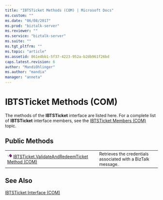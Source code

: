 ```yaml
---
title: "IBTSTicket Methods (COM) | Microsoft Docs"
ms.custom: ""
ms.date: "06/08/2017"
ms.prod: "biztalk-server"
ms.reviewer: ""
ms.service: "biztalk-server"
ms.suite: ""
ms.tgt_pltfrm: ""
ms.topic: "article"
ms.assetid: 861e4bb1-5f37-4223-952a-b2db961f26bd
caps.latest.revision: 6
author: "MandiOhlinger"
ms.author: "mandia"
manager: "anneta"
---
```

# IBTSTicket Methods (COM)
The methods of the **IBTSTicket** interface are listed here. For a complete list of **IBTSTicket** interface members, see the [IBTSTicket Members (COM)](../core/ibtsticket-members-com.md) topic.  
  
## Public Methods  
  
|||  
|-|-|  
|![](../core/media/pubmethod.gif "pubmethod") [IBTSTicket.ValidateAndRedeemTicket Method (COM)](../core/ibtsticket-validateandredeemticket-method-com.md)|Retrieves the credentials associated with a BizTalk message.|  
  
## See Also  
 [IBTSTicket Interface (COM)](../core/ibtsticket-interface-com.md)